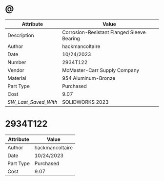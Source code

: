 # @
| Attribute | Value |
| ---  | ---     |
| Description | Corrosion-Resistant Flanged Sleeve Bearing |
| Author | hackmancoltaire |
| Date | 10/24/2023 |
| Number | 2934T122 |
| Vendor | McMaster-Carr Supply Company |
| Material | 954 Aluminum-Bronze |
| Part Type | Purchased |
| Cost | 9.07 |
| _SW_Last_Saved_With_ | SOLIDWORKS 2023 |
# 2934T122
| Attribute | Value |
| ---  | ---     |
| Author | hackmancoltaire |
| Date | 10/24/2023 |
| Part Type | Purchased |
| Cost | 9.07 |
